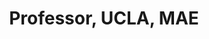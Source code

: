 ---
name: Sriram Narasimhan, PhD
title:  Professor, UCLA, MAE
image: /img/advisors/narasimhan_sriram.JPG
link: https://sri-lab.seas.ucla.edu/
---